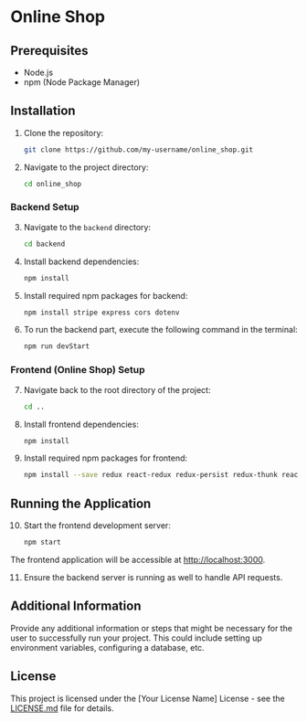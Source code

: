 # Online Shop

## Prerequisites

- Node.js
- npm (Node Package Manager)

## Installation

1. Clone the repository:

    ```bash
    git clone https://github.com/my-username/online_shop.git
    ```

2. Navigate to the project directory:

    ```bash
    cd online_shop
    ```

### Backend Setup

3. Navigate to the `backend` directory:

    ```bash
    cd backend
    ```

4. Install backend dependencies:

    ```bash
    npm install
    ```

5. Install required npm packages for backend:

    ```bash
    npm install stripe express cors dotenv
    ```

6. To run the backend part, execute the following command in the terminal:

    ```bash
    npm run devStart
    ```

### Frontend (Online Shop) Setup

7. Navigate back to the root directory of the project:

    ```bash
    cd ..
    ```

8. Install frontend dependencies:

    ```bash
    npm install
    ```

9. Install required npm packages for frontend:

    ```bash
    npm install --save redux react-redux redux-persist redux-thunk react-image-magnify @mui/material bootstrap react-router-dom axios stripe
    ```

## Running the Application

10. Start the frontend development server:

    ```bash
    npm start
    ```

   The frontend application will be accessible at [http://localhost:3000](http://localhost:3000).

11. Ensure the backend server is running as well to handle API requests.

## Additional Information

Provide any additional information or steps that might be necessary for the user to successfully run your project. This could include setting up environment variables, configuring a database, etc.

## License

This project is licensed under the [Your License Name] License - see the [LICENSE.md](LICENSE.md) file for details.



